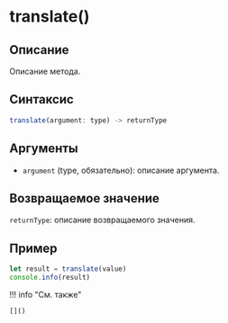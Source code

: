 # translate()

## Описание
Описание метода.

## Синтаксис
```javascript
translate(argument: type) -> returnType
```

## Аргументы
- `argument` (type, обязательно): описание аргумента.

## Возвращаемое значение
`returnType`: описание возвращаемого значения.

## Пример
```javascript linenums="1"
let result = translate(value)
console.info(result)
```

!!! info "См. также"

    []()

